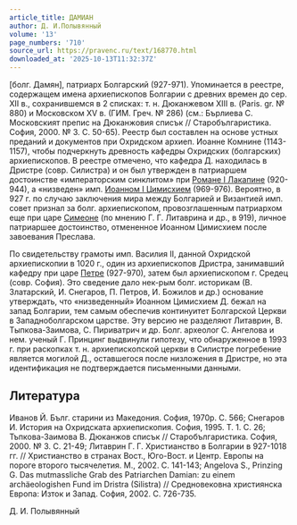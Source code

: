 ```yaml
---
article_title: ДАМИАН
author: Д. И.Полывянный
volume: '13'
page_numbers: '710'
source_url: https://pravenc.ru/text/168770.html
downloaded_at: '2025-10-13T11:32:37Z'
---
```


[болг. Дамян], патриарх Болгарский (927-971). Упоминается в реестре, содержащем имена архиепископов Болгарии с древних времен до сер. XII в., сохранившемся в 2 списках: т. н. Дюканжевом XIII в. (Paris. gr. № 880) и Московском XV в. (ГИМ. Греч. № 286) (см.: Бърлиева С. Московският препис на Дюканжовия списък // Старобългаристика. София, 2000. № 3. С. 50-65). Реестр был составлен на основе устных преданий и документов при Охридском архиеп. Иоанне Комнине (1143-1157), чтобы подчеркнуть древность кафедры Охридских (болгарских) архиепископов. В реестре отмечено, что кафедра Д. находилась в Дристре (совр. Силистра) и он был утвержден в патриаршем достоинстве «императорским синклитом» при [Романе I Лакапине](<https://pravenc.ru/text/Романе I Лакапине.html>) (920-944), а «низведен» имп. [Иоанном I Цимисхием](<https://pravenc.ru/text/Иоанном I Цимисхием.html>) (969-976). Вероятно, в 927 г. по случаю заключения мира между Болгарией и Византией имп. совет признал за болг. архиепископом, провозглашенным патриархом еще при царе [Симеоне](https://pravenc.ru/text/Симеоне.html) (по мнению Г. Г. Литаврина и др., в 919), личное патриаршее достоинство, отмененное Иоанном Цимисхием после завоевания Преслава.

По свидетельству грамоты имп. Василия II, данной Охридской архиепископии в 1020 г., один из архиепископов Дристра, занимавший кафедру при царе [Петре](https://pravenc.ru/text/Петр.html) (927-970), затем был архиепископом г. Средец (совр. София). Это сведение дало нек-рым болг. историкам (В. Златарский, И. Снегаров, П. Петров, И. Божилов и др.) основание утверждать, что «низведенный» Иоанном Цимисхием Д. бежал на запад Болгарии, тем самым обеспечив континуитет Болгарской Церкви в Западноболгарском царстве. Эту версию не разделяют Литаврин, В. Тыпкова-Заимова, С. Пириватрич и др. Болг. археолог С. Ангелова и нем. ученый Г. Принцинг выдвинули гипотезу, что обнаруженное в 1993 г. при раскопках т. н. архиепископской церкви в Силистре погребение является могилой Д., оставшегося после низложения в Дристре, но эта идентификация не подтверждается письменными данными.

## Литература

Иванов Й. Бълг. старини из Македония. София, 1970р. С. 566; Снегаров И. История на Охридската архиепископия. София, 1995. Т. 1. С. 26; Тъпкова-Заимова В. Дюканжов списък // Старобългаристика. София, 2000. № 3. С. 21-49; Литаврин Г. Г. Христианство в Болгарии в 927-1018 гг. // Христианство в странах Вост., Юго-Вост. и Центр. Европы на пороге второго тысячелетия. М., 2002. С. 141-143; Angelova S., Prinzing G. Das mutmassliche Grab des Patriarchen Damian: zu einem archäeologishen Fund im Dristra (Silistra) // Средновековна християнска Европа: Изток и Запад. София, 2002. С. 726-735.

Д. И.  Полывянный

